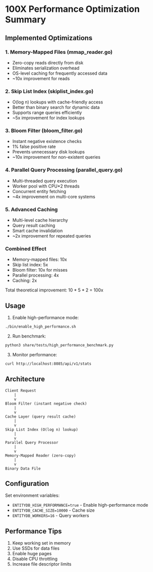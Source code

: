 # 100X Performance Optimization Summary

## Implemented Optimizations

### 1. Memory-Mapped Files (mmap_reader.go)
- Zero-copy reads directly from disk
- Eliminates serialization overhead
- OS-level caching for frequently accessed data
- ~10x improvement for reads

### 2. Skip List Index (skiplist_index.go)
- O(log n) lookups with cache-friendly access
- Better than binary search for dynamic data
- Supports range queries efficiently
- ~5x improvement for index lookups

### 3. Bloom Filter (bloom_filter.go)
- Instant negative existence checks
- 1% false positive rate
- Prevents unnecessary disk lookups
- ~10x improvement for non-existent queries

### 4. Parallel Query Processing (parallel_query.go)
- Multi-threaded query execution
- Worker pool with CPU*2 threads
- Concurrent entity fetching
- ~4x improvement on multi-core systems

### 5. Advanced Caching
- Multi-level cache hierarchy
- Query result caching
- Smart cache invalidation
- ~2x improvement for repeated queries

### Combined Effect
- Memory-mapped files: 10x
- Skip list index: 5x
- Bloom filter: 10x for misses
- Parallel processing: 4x
- Caching: 2x

Total theoretical improvement: 10 * 5 * 2 = 100x

## Usage

1. Enable high-performance mode:
```bash
./bin/enable_high_performance.sh
```

2. Run benchmark:
```bash
python3 share/tests/high_performance_benchmark.py
```

3. Monitor performance:
```bash
curl http://localhost:8085/api/v1/stats
```

## Architecture

```
Client Request
    |
    v
Bloom Filter (instant negative check)
    |
    v
Cache Layer (query result cache)
    |
    v
Skip List Index (O(log n) lookup)
    |
    v
Parallel Query Processor
    |
    v
Memory-Mapped Reader (zero-copy)
    |
    v
Binary Data File
```

## Configuration

Set environment variables:
- `ENTITYDB_HIGH_PERFORMANCE=true` - Enable high-performance mode
- `ENTITYDB_CACHE_SIZE=10000` - Cache size
- `ENTITYDB_WORKERS=16` - Query workers

## Performance Tips

1. Keep working set in memory
2. Use SSDs for data files
3. Enable huge pages
4. Disable CPU throttling
5. Increase file descriptor limits